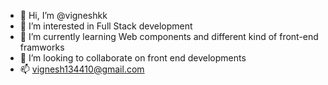 - 👋 Hi, I’m @vigneshkk
- 👀 I’m interested in Full Stack development
- 🌱 I’m currently learning Web components and different kind of front-end framworks
- 💞️ I’m looking to collaborate on front end developments
- 📫 vignesh134410@gmail.com
